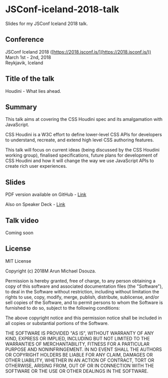 # JSConf-iceland-2018-talk
Slides for my JSConf Iceland 2018 talk.

## Conference
JSConf Iceland 2018 ([https://2018.jsconf.is/](https://2018.jsconf.is/))
<br/>
March 1st - 2nd, 2018
<br/>
Reykjavik, Iceland

## Title of the talk
Houdini - What lies ahead.

## Summary
This talk aims at covering the CSS Houdini spec and its amalgamation with JavaScript.

CSS Houdini is a W3C effort to define lower-level CSS APIs for developers to understand, recreate, and extend high level CSS authoring features.

This talk will focus on current ideas (being discussed by the CSS Houdini working group), finalised specifications, future plans for development of CSS Houdini and how it will change the way we use JavaScript APIs to create rich user experiences.

## Slides
PDF version available on GitHub - 
[Link](https://github.com/ArunMichaelDsouza/JSConf-iceland-2018-talk/blob/master/slides/Houdini%20-%20What%20lies%20ahead.pdf)

Also on Speaker Deck - 
[Link](https://speakerdeck.com/arunmichaeldsouza/houdini-what-lies-ahead-jsconf-iceland-2018)

## Talk video
Coming soon

## License
MIT License

Copyright (c) 2018M Arun Michael Dsouza.

Permission is hereby granted, free of charge, to any person obtaining a copy
of this software and associated documentation files (the "Software"), to deal
in the Software without restriction, including without limitation the rights
to use, copy, modify, merge, publish, distribute, sublicense, and/or sell
copies of the Software, and to permit persons to whom the Software is
furnished to do so, subject to the following conditions:

The above copyright notice and this permission notice shall be included in all
copies or substantial portions of the Software.

THE SOFTWARE IS PROVIDED "AS IS", WITHOUT WARRANTY OF ANY KIND, EXPRESS OR
IMPLIED, INCLUDING BUT NOT LIMITED TO THE WARRANTIES OF MERCHANTABILITY,
FITNESS FOR A PARTICULAR PURPOSE AND NONINFRINGEMENT. IN NO EVENT SHALL THE
AUTHORS OR COPYRIGHT HOLDERS BE LIABLE FOR ANY CLAIM, DAMAGES OR OTHER
LIABILITY, WHETHER IN AN ACTION OF CONTRACT, TORT OR OTHERWISE, ARISING FROM,
OUT OF OR IN CONNECTION WITH THE SOFTWARE OR THE USE OR OTHER DEALINGS IN THE
SOFTWARE.


